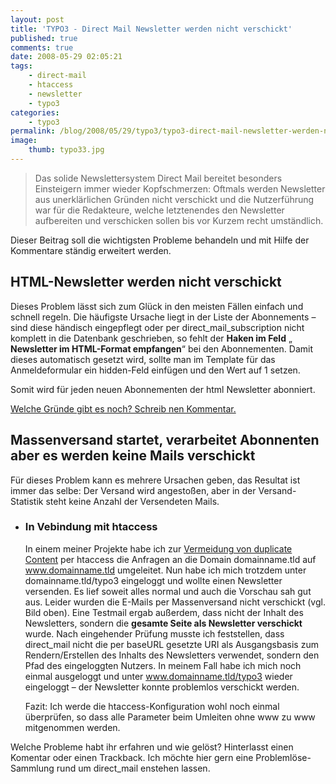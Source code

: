 ```yaml
---
layout: post
title: 'TYPO3 - Direct Mail Newsletter werden nicht verschickt'
published: true
comments: true
date: 2008-05-29 02:05:21
tags:
    - direct-mail
    - htaccess
    - newsletter
    - typo3
categories:
    - typo3
permalink: /blog/2008/05/29/typo3/typo3-direct-mail-newsletter-werden-nicht-verschickt
image:
    thumb: typo33.jpg
---
```

> Das solide Newslettersystem Direct Mail bereitet besonders Einsteigern immer wieder Kopfschmerzen: 
> Oftmals werden Newsletter aus unerklärlichen Gründen nicht verschickt und die Nutzerführung war für die Redakteure, 
> welche letztenendes den Newsletter aufbereiten und verschicken sollen bis vor Kurzem recht umständlich.

Dieser Beitrag soll die wichtigsten Probleme behandeln und mit Hilfe der Kommentare ständig erweitert werden.

## HTML-Newsletter werden nicht verschickt

Dieses Problem lässt sich zum Glück in den meisten Fällen einfach und schnell regeln. Die häufigste Ursache liegt
 in der Liste der Abonnements &#8211; sind diese händisch eingepflegt oder per direct\_mail\_subscription nicht 
 komplett in die Datenbank geschrieben, so fehlt der **Haken im Feld** &#8222;
 **Newsletter im HTML-Format empfangen**&#8220; bei den Abonnementen. Damit dieses automatisch gesetzt wird, sollte 
 man im Template für das Anmeldeformular ein hidden-Feld einfügen und den Wert auf 1 setzen.

Somit wird für jeden neuen Abonnementen der html Newsletter abonniert.
  
[Welche Gründe gibt es noch? Schreib nen Kommentar.][1]

## Massenversand startet, verarbeitet Abonnenten aber es werden keine Mails verschickt

Für dieses Problem kann es mehrere Ursachen geben, das Resultat ist immer das selbe: Der Versand wird angestoßen, aber in der Versand-Statistik steht keine Anzahl der Versendeten Mails.

  * ### In Vebindung mit htaccess
    
    In einem meiner Projekte habe ich zur [Vermeidung von duplicate Content][2] per htaccess die Anfragen an die Domain domainname.tld auf www.domainname.tld umgeleitet. Nun habe ich mich trotzdem unter domainname.tld/typo3 eingeloggt und wollte einen Newsletter versenden. Es lief soweit alles normal und auch die Vorschau sah gut aus. Leider wurden die E-Mails per Massenversand nicht verschickt (vgl. Bild oben). Eine Testmail ergab außerdem, dass nicht der Inhalt des Newsletters, sondern die **gesamte Seite als Newsletter verschickt** wurde. Nach eingehender Prüfung musste ich feststellen, dass direct_mail nicht die per baseURL gesetzte URI als Ausgangsbasis zum Rendern/Erstellen des Inhalts des Newsletters verwendet, sondern den Pfad des eingeloggten Nutzers. In meinem Fall habe ich mich noch einmal ausgeloggt und unter www.domainname.tld/typo3 wieder eingeloggt &#8211; der Newsletter konnte problemlos verschickt werden.
  
    Fazit: Ich werde die htaccess-Konfiguration wohl noch einmal überprüfen, so dass alle Parameter beim Umleiten ohne www zu www mitgenommen werden.  
    
Welche Probleme habt ihr erfahren und wie gelöst? Hinterlasst einen Komentar oder einen Trackback. Ich möchte hier gern eine Problemlöse-Sammlung rund um direct_mail enstehen lassen.

 [1]: #commentform "Schreibe einen Kommetar dazu"
 [2]: http://mediavrog.net/blog/2007/07/26/seo/vermeidung-von-duplicate-content-im-bezug-auf-suchmaschinen/ "Artikel zum Thema Duplicate Content und Suchmaschinen in diesem Blog lesen"